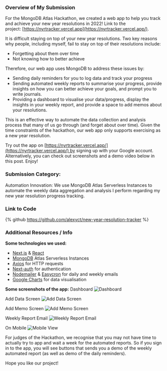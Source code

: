 ### Overview of My Submission

For the MongoDB Atlas Hackathon, we created a web app to help you track and achieve your new year resolutions in 2022! Link to the project: [https://nyrtracker.vercel.app](https://nyrtracker.vercel.app/).

It is difficult staying on top of your new year resolutions. Two key reasons why people, including myself, fail to stay on top of their resolutions include:

- Forgetting about them over time
- Not knowing how to better achieve

Therefore, our web app uses MongoDB to address these issues by:

- Sending daily reminders for you to log data and track your progress
- Sending automated weekly reports to summarise your progress, provide insights on how you can better achieve your goals, and prompt you to write journals.
- Providing a dashboard to visualise your data/progress, display the insights in your weekly report, and provide a space to add memos about your resolutions.

This is an effective way to automate the data collection and analysis process that many of us go through (and forget about over time). Given the time constraints of the hackathon, our web app only supports exercising as a new year resolution.

Try out the app on [https://nyrtracker.vercel.app/](https://nyrtracker.vercel.app/) by signing up with your Google account. Alternatively, you can check out screenshots and a demo video below in this post. Enjoy!

### Submission Category:

Automation Innovation: We use MongoDB Atlas Serverless Instances to automate the weekly data aggregation and analysis I perform regarding my new year resolution progress tracking.

### Link to Code

{% github https://github.com/alexyct/new-year-resolution-tracker %}

### Additional Resources / Info

**Some technologies we used:**

- [Next.js](https://nextjs.org/) & [React](https://reactjs.org/)
- [MongoDB](https://mongodb.com/) Atlas Serverless Instances
- [Axios](https://axios-http.com/docs/intro) for HTTP requests
- [Next-auth](https://next-auth.js.org/) for authentication
- [Nodemailer](https://nodemailer.com/) & [Easycron](https://www.easycron.com/) for daily and weekly emails
- [Google Charts](https://developers.google.com/chart) for data visualisation

**Some screenshots of the app:**
Dashboard
![Dashboard](https://dev-to-uploads.s3.amazonaws.com/uploads/articles/zhtl78mvafrq3ngbr5uz.png)

Add Data Screen
![Add Data Screen](https://dev-to-uploads.s3.amazonaws.com/uploads/articles/zaeqq0tq79gq7oagsp7h.png)

Add Memo Screen
![Add Memo Screen](https://dev-to-uploads.s3.amazonaws.com/uploads/articles/3l9hoyo735qjwjz77sj7.png)

Weekly Report Email
![Weekly Report Email](https://dev-to-uploads.s3.amazonaws.com/uploads/articles/n0m7p087a4tix2zlbjt3.png)

On Mobile
![Mobile View](https://dev-to-uploads.s3.amazonaws.com/uploads/articles/jo66n93vgk1exa71pof1.png)

For judges of the Hackathon, we recognise that you may not have time to actually try to app and wait a week for the automated reports. So if you sign in to the app, you will see buttons that sends you a demo of the weekly automated report (as well as demo of the daily reminders).

Hope you like our project!
